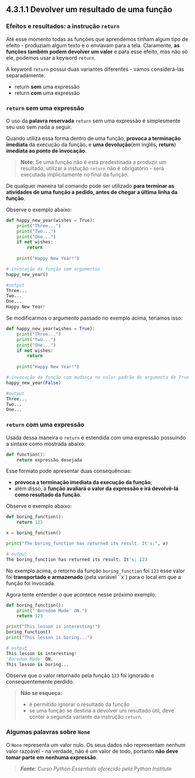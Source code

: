 ## 4.3.1.1 Devolver um resultado de uma função

### Efeitos e resultados: a instrução ``return``

Até esse momento todas as funções que aprendemos tinham algum tipo de efeito - produziam algum texto e o enviavam para a tela.
Claramente, **as funções também podem devolver um valor** e para esse efeito, mas não só ele, podemos usar a keyword ``return``.


A keyword ``return`` possui duas variantes diferentes - vamos considerá-lás separadamente.

- return **sem** uma expressão
- return **com** uma expressão

### ``return`` sem uma expressão

O uso da **palavra reservada** ``return`` sem uma expressão é simplesmente seu uso sem nada a seguir.

Quando utiliza essa forma dentro de uma função, **provoca a terminação imediata** da execução da função, e **uma devolução**(em inglês, **return**) **imediata ao ponto de invocação**.

>**Note:**
> Se uma função não é está predestinada a produzir um resultado, utilizar a instução ``return`` não é obrigatório - será executada implicitamente no final da função.

De qualquer maneira tal comando pode ser utilizado **para terminar as atividades de uma função a pedido, antes de chegar a última linha da função**.

Observe o exemplo abaixo:

```python
def happy_new_year(wishes = True):
    print("Three...")
    print("Two...")
    print("One...")
    if not wishes:
        return
    
    print("Happy New Year!")

# invocação da função sem argumentos
happy_new_year()   

#output
Three...
Two...
One...
Happy New Year!
```

Se modificarmos o argumento passado no exemplo acima, teriamos isso:

```python
def happy_new_year(wishes = True):
    print("Three...")
    print("Two...")
    print("One...")
    if not wishes:
        return
    
    print("Happy New Year!")

# invocação da função com mudança no valor padrão do argumento de True para False
happy_new_year(False)  

#output
Three...
Two...
One...
```


### ``return`` com uma expressão

Usada dessa maneira o ``return`` é estendida com uma expressão possuindo a sintaxe como mostrada abaixo:

```python
def function():
    return expressão desejada
```

Esse formato pode apresentar duas consequências:

- **provoca a terminação imediata da execução da função**;
- além disso, a **função avaliará o valor da expressão e irá devolvê-lá como resultado da função**.

Observe o exemplo abaixo:

```python
def boring_function():
    return 123

x = boring_function()

print("The boring_function has returned its result. It's:", x)

# output
The boring_function has returned its result. It's: 123
```

No exemplo acima, o retorno da função ``boring_function`` foi ``123`` esse valor foi **transportado e armazenado** (pela variável ``x`) para o local em que a função foi invocada.


Agora tente entender o que acontece nesse próximo exemplo:

```python
def boring_function():
    print("'Boredom Mode' ON.")
    return 123

print("This lesson is interesting!")
boring_function()
print("This lesson is boring...")

# output
This lesson is interesting!
'Boredom Mode' ON.
This lesson is boring...
```

Observe que o valor retornado pela função `123` foi ignorado e consequentemente perdido.

>**Não se esqueça:**
> - é permitido ignorar o resultado da função
> - se uma função se destina a devolver um resultado útil, deve conter a segunda variante da instrução ``return``.


### Algumas palavras sobre ``None``

O ``None`` representa um valor nulo. Os seus dados não representam nenhum valor razoável - na verdade, não é um valor de todo, portanto **não deve tomar parte em nenhuma expressão**.


>***Fonte**: Curso Python Essentials oferecido pela Python Institute*